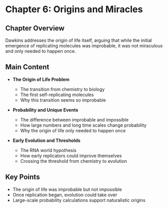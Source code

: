 # Chapter 6: Origins and Miracles

## Chapter Overview
Dawkins addresses the origin of life itself, arguing that while the initial emergence of replicating molecules was improbable, it was not miraculous and only needed to happen once.

## Main Content
- **The Origin of Life Problem**
  - The transition from chemistry to biology
  - The first self-replicating molecules
  - Why this transition seems so improbable

- **Probability and Unique Events**
  - The difference between improbable and impossible
  - How large numbers and long time scales change probability
  - Why the origin of life only needed to happen once

- **Early Evolution and Thresholds**
  - The RNA world hypothesis
  - How early replicators could improve themselves
  - Crossing the threshold from chemistry to evolution

## Key Points
- The origin of life was improbable but not impossible
- Once replication began, evolution could take over
- Large-scale probability calculations support naturalistic origins